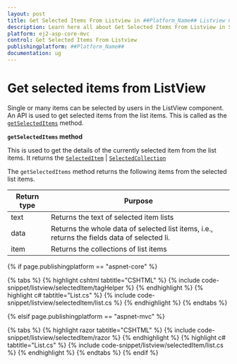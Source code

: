 ```yaml
---
layout: post
title: Get Selected Items From Listview in ##Platform_Name## Listview Component
description: Learn here all about Get Selected Items From Listview in Syncfusion ##Platform_Name## Listview component of Syncfusion Essential JS 2 and more.
platform: ej2-asp-core-mvc
control: Get Selected Items From Listview
publishingplatform: ##Platform_Name##
documentation: ug
---
```


# Get selected items from ListView

Single or many items can be selected by users in the ListView component. An API is used to get selected items from the
list items. This is called as the
[`getSelectedItems`](https://ej2.syncfusion.com/documentation/api/list-view/#getselecteditems)
method.

**`getSelectedItems` method**

This is used to get the details of the currently selected item from the list items. It returns the
[`SelectedItem`](https://ej2.syncfusion.com/documentation/api/list-view/selectedItem/) |
[`SelectedCollection`](https://ej2.syncfusion.com/documentation/api/list-view/selectedCollection/)

The `getSelectedItems` method returns the following items from the selected list items.

| Return type | Purpose |
|------------|-------------------|
| text | Returns the text of selected item lists |
| data | Returns the whole data of selected list items, i.e., returns the fields data of selected li.|
| item | Returns the collections of list items |

{% if page.publishingplatform == "aspnet-core" %}

{% tabs %}
{% highlight cshtml tabtitle="CSHTML" %}
{% include code-snippet/listview/selectedItem/tagHelper %}
{% endhighlight %}
{% highlight c# tabtitle="List.cs" %}
{% include code-snippet/listview/selectedItem/list.cs %}
{% endhighlight %}
{% endtabs %}

{% elsif page.publishingplatform == "aspnet-mvc" %}

{% tabs %}
{% highlight razor tabtitle="CSHTML" %}
{% include code-snippet/listview/selectedItem/razor %}
{% endhighlight %}
{% highlight c# tabtitle="List.cs" %}
{% include code-snippet/listview/selectedItem/list.cs %}
{% endhighlight %}
{% endtabs %}
{% endif %}



